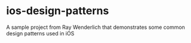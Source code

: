 # ios-design-patterns
A sample project from Ray Wenderlich that demonstrates some common design patterns used in iOS
